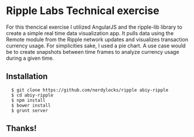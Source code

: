 Ripple Labs Technical exercise
======

For this thencical exercise I utilized AngularJS and the ripple-lib library to create a simple real time data visualization app. It pulls data using the Remote module from the Ripple network updates and visualizes transaction currency usage. For simplicities sake, I used a pie chart. A use case would be to create snapshots between time frames to analyze currency usage during a given time.

## Installation

      $ git clone https://github.com/nerdylocks/ripple abiy-ripple
      $ cd abiy-ripple
      $ npm install
      $ bower install
      $ grunt server
      
## Thanks!      
